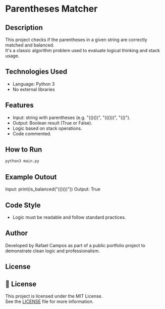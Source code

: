 # Parentheses Matcher

## Description

This project checks if the parentheses in a given string are correctly matched and balanced.  
It's a classic algorithm problem used to evaluate logical thinking and stack usage.

## Technologies Used

- Language: Python 3
- No external libraries

## Features

- Input: string with parentheses (e.g. "(()())", "((()))", "(()").
- Output: Boolean result (True or False).
- Logic based on stack operations.
- Code commented.

## How to Run

```bash
python3 main.py
```
## Example Outout

Input: print(is_balanced("(()())"))
Output: True

## Code Style

- Logic must be readable and follow standard practices.

## Author

Developed by Rafael Campos as part of a public portfolio project to demonstrate clean logic and professionalism.

## License

## 🧾 License

This project is licensed under the MIT License.  
See the [LICENSE](./LICENSE) file for more information.